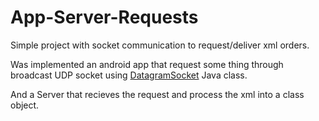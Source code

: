 # App-Server-Requests
Simple project with socket communication to request/deliver xml orders.

Was implemented an android app that request some thing through broadcast UDP socket using 
[DatagramSocket](https://docs.oracle.com/javase/7/docs/api/java/net/DatagramSocket.html) Java class.

And a Server that recieves the request and process the xml into a class object.
